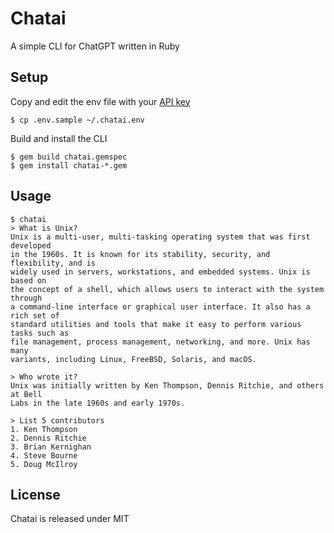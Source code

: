 # Chatai

A simple CLI for ChatGPT written in Ruby

## Setup

Copy and edit the env file with your [API key](https://platform.openai.com/account/api-keys)

    $ cp .env.sample ~/.chatai.env

Build and install the CLI

    $ gem build chatai.gemspec
    $ gem install chatai-*.gem

## Usage

    $ chatai
    > What is Unix?
    Unix is a multi-user, multi-tasking operating system that was first developed
    in the 1960s. It is known for its stability, security, and flexibility, and is
    widely used in servers, workstations, and embedded systems. Unix is based on
    the concept of a shell, which allows users to interact with the system through
    a command-line interface or graphical user interface. It also has a rich set of
    standard utilities and tools that make it easy to perform various tasks such as
    file management, process management, networking, and more. Unix has many
    variants, including Linux, FreeBSD, Solaris, and macOS.

    > Who wrote it?
    Unix was initially written by Ken Thompson, Dennis Ritchie, and others at Bell
    Labs in the late 1960s and early 1970s.

    > List 5 contributors
    1. Ken Thompson
    2. Dennis Ritchie
    3. Brian Kernighan
    4. Steve Bourne
    5. Doug McIlroy

## License

Chatai is released under MIT
